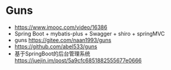 # Guns

- <https://www.imooc.com/video/16386>
- Spring Boot + mybatis-plus + Swagger + shiro + springMVC
- guns <https://gitee.com/naan1993/guns>
- <https://github.com/abel533/guns>
- 基于SpringBoot的后台管理系统 <https://juejin.im/post/5a9cfc6851882555677e0666>